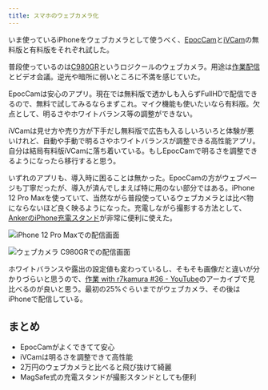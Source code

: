 ```yaml
---
title: スマホのウェブカメラ化
---
```

いま使っているiPhoneをウェブカメラとして使うべく、[EpocCam](https://www.elgato.com/ja/epoccam)と[iVCam](https://www.e2esoft.com/ivcam/)の無料版と有料版をそれぞれ試した。

普段使っているのは[C980GR](https://r7kamura.com/articles/2020-09-23-web-camera)というロジクールのウェブカメラ。用途は[作業配信](https://www.youtube.com/c/r7kamura)とビデオ会議。逆光や暗所に弱いところに不満を感じていた。

EpocCamは安心のアプリ。現在では無料版で透かしも入らずFullHDで配信できるので、無料で試してみるならまずこれ。マイク機能も使いたいなら有料版。欠点として、明るさやホワイトバランス等の調整ができない。

iVCamは見せ方や売り方が下手だし無料版で広告も入るしいろいろと体験が悪いけれど、自動や手動で明るさやホワイトバランスが調整できる高性能アプリ。自分は結局有料版iVCamに落ち着いている。もしEpocCamで明るさを調整できるようになったら移行すると思う。

いずれのアプリも、導入時に困ることは無かった。EpocCamの方がウェブページも丁寧だったが、導入が済んでしまえば特に用のない部分ではある。iPhone 12 Pro Maxを使っていて、当然ながら普段使っているウェブカメラとは比べ物にならないほど良く映るようになった。充電しながら撮影する方法として、[AnkerのiPhone充電スタンド](https://r7kamura.com/articles/2021-09-06-anker-iphone-stand)が非常に便利に使えた。

![](https://lh3.googleusercontent.com/docs/AG8NV2YM8H7gpeucwthBm91zQI7vVYFWDy2kG6zzOyUv--XLxSPIhc6r02copVUBbmJHsvgclUVatNzNnN36xXoxFvml9rMg7qtCBVHN0Pd500EYoj0EkbnHHUWlCn3cLojfxGR_WZ-mTgatI1w5fhNffqRetw6uQ0iRJXGWHHZMKOYK_Pwj3HkuD3zt6O9rvSmSu-y2n9gnrkPFmk8w-CQAPYBtoa2GftymnB5dJGm2Wgy1mHTrSoQilMloYfhACFFGdrUv7qBXtnVKRpc17gAXrQZyzgkASkatQlg7K7iHU_zPuZPHi7SmvPqhkQkXxzh5DmsMco4_TgNQuKYWByGKAQiqv96uc4xQFSA3OElh1PtK2kFscEbs-mvThkddrboSoG93u2OLw9AwskSDyIGFqZO_faf1mzltFxtX8JAeUJ1eUeUOgr9md1jG-KaQyRujn4Z6xgEhWHJj1WGT3r8rzTKbrYiNFxPEVvAmn08-Y-Y-jXmg2I15CsG27WGw1ypoB1QmH7_6mEBuH8_EVRFReT16cBBrBmTcHNJDr-7Tm3GZMnLl1SFfxu3e63NGHjTB0LetI_14EKVR89_1PIZGpCGFyMXwyZd3me_IiauqIEFyXYdcP2rSkvVwLyDVQAYWuAXpFJuEb3jgGuEmR208LCR02Qugg4zC_BLPAp8NkiIHORZirRd4j1P0yhQSEHDf2knj35sa9CY-qMNC7J3Zf8XiApCJ6p3wFg3Pa5hxS1K0YizmeGhszERwgWRX0qXRk7dGOWNuxgap-Rta1rfhn2gsadhvnjhM3UNRHYOfJEvl_Ya8xFsEA7p0uEq48p7v10C8dZlJ6yi6aLM_3003BWOm8PWeUncYlt-2Cxia-P2EeEmyJg2E4RHj-Kax6qYEhhkN0GvhIC18k0krgg0Z8x_iZoUhHn1JHbmyPClYdwuUp8dCwbtCbVRi7u3MhkEXfZv2MHRTdIeebbbiA1RXTeVxBxtuiQq5rXce6aUWFBxW4ge5JDbWzHIDiJ3Y-cQ6dThW97bdvsKKLVBYa9GGrVZKcFHDlZY0PXcKWQQPhIQIDVEFR_rhKo_sd9HaZSb28X10fBAGpvfiHc0PZ-IFuIJgqU22IxAXrCulGPXuuKnTEAjh15WQfTlukJjoDLFY2f2QCH2WzeEUth72AqA1MLyeCHBucLXb2tWzNrowYTK2ddMqp3oYO1ZEm5eDGd0ovik6VF2WHUNQk4rrNFjzwnjMBLLz3TB3cabThKhO7mW7Iu4Q "iPhone 12 Pro Maxでの配信画面")

![](https://lh3.googleusercontent.com/docs/AG8NV2Z2d78_iju8pcNw6X9mFw6zIrVpSCX-4jMORsZ1TAQ7jwqp5U6ERl8QZilV40dLkWoApXKJAdXk76zzBL3jaMNihrEMSxtsKkm_7nrUQman0h_lNAhqq7eCyEZGOyMUBdINbNdaoXF_M5btfj0QqxodTCaZLRyHAQQ4orWZA6v5JCPsyxlelmfCymmc2p4gtl-sXpFVjjFRiSXuIKHM4UFcYMUE7GCT-CqxrgA5g4bj8Fuy5lffq5N1Un4pw9gCbBN_KsFVP7DEJDgFJF-RXUhyzXcNSyro-iWOkhCtO0NFrOqK7AoC06j_Eo3ztF0Pv04fXr5IVU_bmqnM0voKTH5bcyx35U1AJhMfvPCtRQ2jHacChB9ejnnXfeAG0sXjXx-i6icZvnQF2zAx4Nz7yKSH2y0WNM3I9jz3zshtN7oGvpDCV8Ct2fXYHXJ30ZQS7yrfyJSItGiMwnl2oW_BuMarVtZ_QS2kNCRx-iXh6yMxhAN1AeYzsW2BR5sCWnJYENpjaXbIvJFAdrGhNXnVjFxQ7MH085qM1R79EX1AFUQKAfah6VrxXPArt9PIIMldfUXjfv1rF-X24uHePsoa6EqLBQnmtvg5YByAqjgyB4llJYOh-5Z014ud49a37ys691SiKaN8odw1o-gfxILHyaqOUvMwpF_CobkaSMc6OjI3j_4HdWLKKhIPVaTGx8pX7jmI1wHuzAMMciP7BDfxhuDFNTbl0lir3i4VUJHLI8YK45wvIbGZGO0NfZm6VJJsTODQcWQnRSAQNjDnT6XDPGyWK2fjuUFhrvRtJjzYF59jIzQxWM26p13iEeAR3xSoSXH42OFpiO9_79YE7UFkBBdkldZMoH-LhVF8zPHJWN4jsLRZ7yFzUlp8_iYIr7qR28usdMoEGrDyvAIinikp68epcShR8BkpVPhSWcajO_PwGwufXTUjAOFvn7OB6h1ufNQRZGC1g1XSYjz_yykCTUMgqhaBhMbG8b39fYJyc-ws56B9hTybnWMoEWhjr_2imHpIQ9ZWV1rJ1_0qN5Aa4jbLrq7_iDNdYZDGjpzIKx2AzJTJfpBiFdMJECzKGUMf1nwPiec4wvBL-63VyY_N04RzQCITEU6Bk0P_K-FCTM7hiqWhFzabgQvmWT9w3un7NRyP_dLossFbsi6h9kyjvKioEsGG4cEuRZytimOwStlDOoRZnrO7kWD38L38XclpvXCgBcputYt4eRWxyeRkcJy6yPTrOA8EM10vVPdGzmUHN2ND "ウェブカメラ C980GRでの配信画面")

ホワイトバランスや露出の設定値も変わっているし、そもそも画像だと違いが分かりづらいと思うので、[作業 with r7kamura #36 - YouTube](https://www.youtube.com/watch?v=Nmf0NRTqbyw)のアーカイブで見比べるのが良いと思う。最初の25%ぐらいまでがウェブカメラ、その後はiPhoneで配信している。

まとめ
---

*   EpocCamがよくできてて安心
*   iVCamは明るさを調整できて高性能
*   2万円のウェブカメラと比べると飛び抜けて綺麗
*   MagSafe式の充電スタンドが撮影スタンドとしても便利
